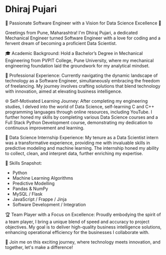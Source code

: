 # Dhiraj Pujari

🚀 Passionate Software Engineer with a Vision for Data Science Excellence 🚀

Greetings from Pune, Maharashtra! I'm Dhiraj Pujari, a dedicated Mechanical Engineer turned Software Engineer with a love for coding and a fervent dream of becoming a proficient Data Scientist.

🎓 Academic Background:
Hold a Bachelor’s Degree in Mechanical Engineering from PVPIT College, Pune University, where my mechanical engineering foundation laid the groundwork for my analytical mindset.

💼 Professional Experience:
Currently navigating the dynamic landscape of technology as a Software Engineer, simultaneously embracing the freedom of freelancing. My journey involves crafting solutions that blend technology with innovation, aimed at elevating business intelligence.

🌐 Self-Motivated Learning Journey:
After completing my engineering studies, I delved into the world of Data Science, self-learning C and C++ programming languages through online resources, including YouTube. I further honed my skills by completing various Data Science courses and a Full Stack Python Development course, demonstrating my dedication to continuous improvement and learning.

🤖 Data Science Internship Experience:
My tenure as a Data Scientist intern was a transformative experience, providing me with invaluable skills in predictive modeling and machine learning. The internship honed my ability to collect, clean, and interpret data, further enriching my expertise.

🔗 Skills Snapshot:

- Python
- Machine Learning Algorithms
- Predictive Modelling
- Pandas & NumPy
- MySQL / Flask
- JavaScript / Frappe / Jinja
- Software Development / Integration

🏆 Team Player with a Focus on Excellence:
Proudly embodying the spirit of a team player, I bring a unique blend of speed and accuracy to project objectives. My goal is to deliver high-quality business intelligence solutions, enhancing operational efficiency for the businesses I collaborate with.

🚀 Join me on this exciting journey, where technology meets innovation, and together, let's make a difference!
